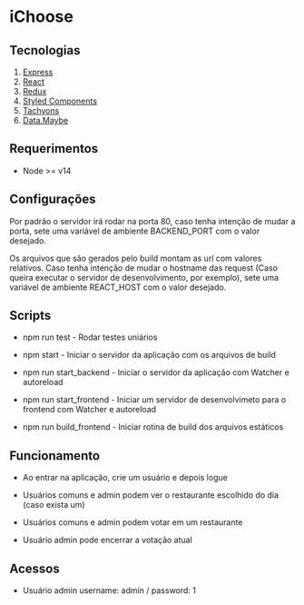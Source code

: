 # iChoose

## Tecnologias
1. [Express](https://expressjs.com/)
2. [React](https://reactjs.org/)
3. [Redux](https://redux.js.org/)
4. [Styled Components](https://styled-components.com/)
5. [Tachyons](https://tachyons.io/)
6. [Data.Maybe](https://github.com/folktale/data.maybe)

## Requerimentos
* Node >= v14


## Configurações
Por padrão o servidor irá rodar na porta 80, caso tenha intenção de mudar a porta, sete uma variável de ambiente BACKEND_PORT com o valor desejado.

Os arquivos que são gerados pelo build montam as url com valores relativos. Caso tenha intenção de mudar o hostname das request (Caso queira executar o servidor de desenvolvimento, por exemplo), sete uma variável de ambiente REACT_HOST com o valor desejado.


## Scripts
* npm run test - Rodar testes uniários

* npm start - Iniciar o servidor da aplicação com os arquivos de build

* npm run start_backend - Iniciar o servidor da aplicação com Watcher e autoreload

* npm run start_frontend - Iniciar um servidor de desenvolvimeto para o frontend com Watcher e autoreload

* npm run build_frontend - Iniciar rotina de build dos arquivos estáticos

## Funcionamento

* Ao entrar na aplicação, crie um usuário e depois logue

* Usuários comuns e admin podem ver o restaurante escolhido do dia (caso exista um)

* Usuários comuns e admin podem votar em um restaurante

* Usuário admin pode encerrar a votação atual

## Acessos

* Usuário admin
username: admin / password: 1